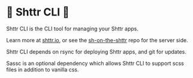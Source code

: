 # :toilet: Shttr CLI :toilet:

Shttr CLI is the CLI tool for managing your Shttr apps.

Learn more at [shttr.io](https://shttr.io), or see the [sh-on-the-shttr](https://git.calebstein.net/calebstein1/sh-on-the-shttr) repo for the server side.

Shttr CLI depends on rsync for deploying Shttr apps, and git for updates.

Sassc is an optional dependency which allows Shttr CLI to support scss files in addition to vanilla css.
